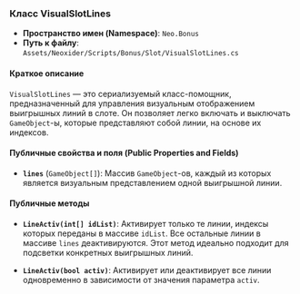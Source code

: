 ﻿### Класс VisualSlotLines

- **Пространство имен (Namespace)**: `Neo.Bonus`
- **Путь к файлу**: `Assets/Neoxider/Scripts/Bonus/Slot/VisualSlotLines.cs`

#### Краткое описание
`VisualSlotLines` — это сериализуемый класс-помощник, предназначенный для управления визуальным отображением выигрышных линий в слоте. Он позволяет легко включать и выключать `GameObject`-ы, которые представляют собой линии, на основе их индексов.

#### Публичные свойства и поля (Public Properties and Fields)
- **`lines`** (`GameObject[]`): Массив `GameObject`-ов, каждый из которых является визуальным представлением одной выигрышной линии.

#### Публичные методы
- **`LineActiv(int[] idList)`**: Активирует только те линии, индексы которых переданы в массиве `idList`. Все остальные линии в массиве `lines` деактивируются. Этот метод идеально подходит для подсветки конкретных выигрышных линий.

- **`LineActiv(bool activ)`**: Активирует или деактивирует все линии одновременно в зависимости от значения параметра `activ`.
